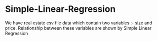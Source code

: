 # Simple-Linear-Regression
We have real estate csv file data which contain two variables :- size and price. Relationship between these variables are shown by Simple Linear Regression
